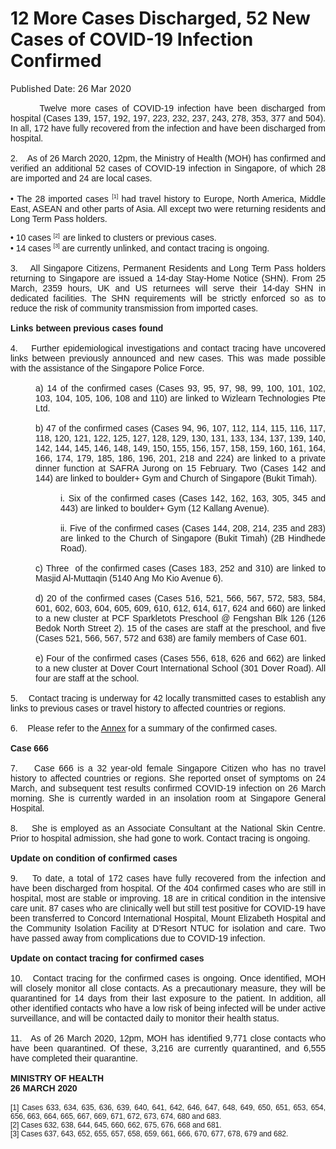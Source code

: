 <html>
    <meta http-equiv="Content-Type" content="text/html; charset=utf-8"/>
    <meta charset="utf-8"/>
    <title>12 More Cases Discharged, 52 New Cases of COVID-19 Infection Confirmed</title>
    <body><h1>12 More Cases Discharged, 52 New Cases of COVID-19 Infection Confirmed</h1>
    <p>Published Date: 26 Mar 2020</p> <p style="text-align: justify;">&nbsp; &nbsp; &nbsp;&nbsp; <span style="font-family: Arial; font-size: 14px;">Twelve more cases of COVID-19 infection have been discharged from hospital (Cases 139, 157, 192, 197, 223, 232, 237, 243, 278, 353, 377 and 504). In all, 172 have fully recovered from the infection and have been discharged from hospital.<br><br>2. &nbsp;&nbsp; </span><span style="font-family: Arial; font-size: 14px;">As of 26 March 2020, 12pm, the Ministry of Health (MOH) has confirmed and verified an additional 52 cases of COVID-19 infection in Singapore, of which 28 are imported and 24 are local cases.<br><br>•&nbsp;</span><span style="font-family: Arial; font-size: 14px;">The 28 imported cases <sup><span style="font-size: 9px;">[1]</span></sup> had travel history to Europe, North America, Middle East, ASEAN and other parts of Asia. All except two were returning residents and Long Term Pass holders.</span></p><div style="text-align: justify;"><span style="font-family: Arial; font-size: 14px;">•&nbsp;10 cases <sup><span style="font-size: 9px;">[2]&nbsp; </span></sup>are linked to clusters or previous cases.<br></span></div><div style="text-align: justify;"><span style="font-family: Arial; font-size: 14px;">•&nbsp;14 cases <sup><span style="font-size: 9px;">[3]</span></sup> are currently unlinked, and contact tracing is ongoing. </span></div><div style="text-align: justify;"><span style="font-family: Arial; font-size: 14px;"><br>3. &nbsp;&nbsp; All Singapore Citizens, Permanent Residents and Long Term Pass holders returning to Singapore are issued a 14-day Stay-Home Notice (SHN). From 25 March, 2359 hours, UK and US returnees will serve their 14-day SHN in dedicated facilities. The SHN requirements will be strictly enforced so as to reduce the risk of community transmission from imported cases.<br><br><strong></strong></span><span style="font-family: Arial; font-size: 14px;"><strong>Links between previous cases found<br></strong><br></span><span style="font-family: Arial; font-size: 14px;">4. &nbsp;&nbsp; Further epidemiological investigations and contact tracing have uncovered links between previously announced and new cases. This was made possible with the assistance of the Singapore Police Force.<br><br></span></div><div style="text-align: justify; margin-left: 40px;"><span style="font-family: Arial; font-size: 14px;">a)&nbsp;14 of the confirmed cases (Cases 93, 95, 97, 98, 99, 100, 101, 102, 103, 104, 105, 106, 108 and 110) are linked to Wizlearn Technologies Pte Ltd.</span></div><div style="text-align: justify; margin-left: 40px;"><span style="font-family: Arial; font-size: 14px;"><br>b)&nbsp;47 of the confirmed cases (Cases 94, 96, 107, 112, 114, 115, 116, 117, 118, 120, 121, 122, 125, 127, 128, 129, 130, 131, 133, 134, 137, 139, 140, 142, 144, 145, 146, 148, 149, 150, 155, 156, 157, 158, 159, 160, 161, 164, 166, 174, 179, 185, 186, 196, 201, 218 and 224) are linked to a private dinner function at SAFRA Jurong on 15 February. Two (Cases 142 and 144) are linked to boulder+ Gym and Church of Singapore (Bukit Timah).</span></div><div style="text-align: justify; margin-left: 80px;"><span style="font-family: Arial; font-size: 14px;"><br>i.&nbsp;Six of the confirmed cases (Cases 142, 162, 163, 305, 345 and 443) are linked to boulder+ Gym (12 Kallang Avenue).</span></div><div style="text-align: justify; margin-left: 80px;"><span style="font-family: Arial; font-size: 14px;"><br>ii.&nbsp;Five of the confirmed cases (Cases 144, 208, 214, 235 and 283) are linked to the Church of Singapore (Bukit Timah) (2B Hindhede Road). </span></div><div style="text-align: justify; margin-left: 40px;"><span style="font-family: Arial; font-size: 14px;"><br>c)&nbsp;Three&nbsp; of the confirmed cases (Cases 183, 252 and 310) are linked to Masjid Al-Muttaqin (5140 Ang Mo Kio Avenue 6).</span></div><div style="text-align: justify; margin-left: 40px;"><span style="font-family: Arial; font-size: 14px;"><br>d)&nbsp;20 of the confirmed cases (Cases 516, 521, 566, 567, 572, 583, 584, 601, 602, 603, 604, 605, 609, 610, 612, 614, 617, 624 and 660) are linked to a new cluster at PCF Sparkletots Preschool @ Fengshan Blk 126 (126 Bedok North Street 2). 15 of the cases are staff at the preschool, and five (Cases 521, 566, 567, 572 and 638) are family members of Case 601. </span></div><div style="text-align: justify; margin-left: 40px;"><span style="font-family: Arial; font-size: 14px;"><br>e)&nbsp;Four of the confirmed cases (Cases 556, 618, 626 and 662) are linked to a new cluster at Dover Court International School (301 Dover Road). All four are staff at the school. </span></div><div style="text-align: justify;"><span style="font-family: Arial; font-size: 14px;"><br>5. &nbsp;&nbsp; Contact tracing is underway for 42 locally transmitted cases to establish any links to previous cases or travel history to affected countries or regions.</span></div><div style="text-align: justify;"><span style="font-family: Arial; font-size: 14px;"><br>6. &nbsp;&nbsp; Please refer to the <a title="Annex - 12 More Cases Discharged, 52 New Cases of COVID-19 Infection Confirmed, 26 Mar 2020" href="/docs/librariesprovider5/pressroom/press-releases/annex---12-more-cases-discharged-52-new-cases-of-covid-19-infection-confirmed-26-mar-2020.pdf?sfvrsn=f128d355_0">Annex</a> for a summary of the confirmed cases. </span></div><div style="text-align: justify;"><span style="font-family: Arial; font-size: 14px;"><br><strong>Case 666</strong></span></div><div style="text-align: justify;"><span style="font-family: Arial; font-size: 14px;"><br>7. &nbsp;&nbsp; Case 666 is a 32 year-old female Singapore Citizen who has no travel history to affected countries or regions. She reported onset of symptoms on 24 March, and subsequent test results confirmed COVID-19 infection on 26 March morning. She is currently warded in an insolation room at Singapore General Hospital. <br><br></span><span style="font-family: Arial; font-size: 14px;">8. &nbsp;&nbsp; She is employed as an Associate Consultant at the National Skin Centre. Prior to hospital admission, she had gone to work. Contact tracing is ongoing. </span></div><div style="text-align: justify;"><span style="font-family: Arial; font-size: 14px;"><br><strong>Update on condition of confirmed cases<br></strong><br></span><span style="font-family: Arial; font-size: 14px;">9. &nbsp;&nbsp; To date, a total of 172 cases have fully recovered from the infection and have been discharged from hospital. Of the 404 confirmed cases who are still in hospital, most are stable or improving. 18 are in critical condition in the intensive care unit. 87 cases who are clinically well but still test positive for COVID-19 have been transferred to Concord International Hospital, Mount Elizabeth Hospital and the Community Isolation Facility at D’Resort NTUC for isolation and care. Two have passed away from complications due to COVID-19 infection.<br><br><strong></strong></span><span style="font-family: Arial; font-size: 14px;"><strong>Update on contact tracing for confirmed cases <br></strong><br></span><span style="font-family: Arial; font-size: 14px;">10. &nbsp; Contact tracing for the confirmed cases is ongoing. Once identified, MOH will closely monitor all close contacts. As a precautionary measure, they will be quarantined for 14 days from their last exposure to the patient. In addition, all other identified contacts who have a low risk of being infected will be under active surveillance, and will be contacted daily to monitor their health status. <br><br></span><span style="font-family: Arial; font-size: 14px;">11. &nbsp; As of 26 March 2020, 12pm, MOH has identified 9,771 close contacts who have been quarantined. Of these, 3,216 are currently quarantined, and 6,555 have completed their quarantine.</span></div><div style="text-align: justify;"><span style="font-size: 14px;"><span style="font-family: Arial;"><br><strong>MINISTRY OF HEALTH<br>26 MARCH 2020<br><br></strong><span style="font-size: 12px;">[1]&nbsp;Cases 633, 634, 635, 636, 639, 640, 641, 642, 646, 647, 648, 649, 650, 651, 653, 654, 656, 663, 664, 665, 667, 669, 671, 672, 673, 674, 680 and 683.<br>[2]&nbsp;Cases 632, 638, 644, 645, 660, 662, 675, 676, 668 and 681.<br>[3]&nbsp;Cases 637, 643, 652, 655, 657, 658, 659, 661, 666, 670, 677, 678, 679 and 682.</span></span></span></div></body>
</html>